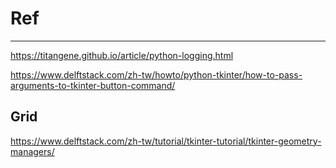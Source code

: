 # Ref
---


https://titangene.github.io/article/python-logging.html

https://www.delftstack.com/zh-tw/howto/python-tkinter/how-to-pass-arguments-to-tkinter-button-command/

## Grid 
https://www.delftstack.com/zh-tw/tutorial/tkinter-tutorial/tkinter-geometry-managers/
